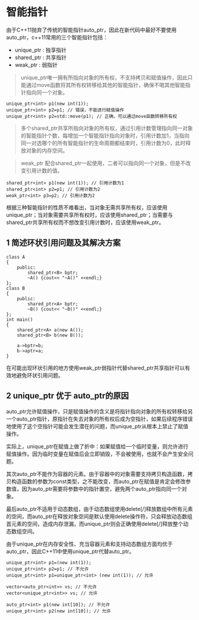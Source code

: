 # 智能指针

由于C++11抛弃了传统的智能指针auto_ptr，因此在新代码中最好不要使用auto_ptr，c++11常用的三个智能指针包括：

* unique_ptr : 独享指针
* shared_ptr : 共享指针
* weak_ptr : 弱指针

> unique_ptr唯一拥有所指向对象的所有权，不支持拷贝和赋值操作，因此只能通过move函数将其所有权转移给其他的智能指针，确保不喝其他智能指针指向同一个对象。

```
unique_ptr<int> p1(new int(1));
unique_ptr<int> p2=p1; // 错误，不能进行赋值操作
unique_ptr<int> p2=std::move(p1); // 正确，可以通过move函数转移所有权
```

> 多个shared_ptr共享所指向对象的所有权，通过引用计数管理指向同一对象的智能指针个数，每增加一个智能指针指向对象时，引用计数加1，当指向同一对选哪个的所有智能指针的生命周期都结束时，引用计数为0，此时释放对象的内存空间。

> weak_ptr 配合shared_ptr一起使用，二者可以指向同一个对象，但是不改变引用计数的值。

```
shared_ptr<int> p1(new int(1)); // 引用计数为1
shared_ptr<int> p2=p1; // 引用计数为2
weak_ptr<int> p3=p2; // 引用计数为2
```

根据三种智能指针的性质不难看出，当对象无需共享所有权，应该使用unique_ptr；当对象需要共享所有权时，应该使用shared_ptr；当需要与shared_ptr共享所有权而不想改变引用计数时，应该使用weak_ptr。

## 1 简述环状引用问题及其解决方案

```
class A
{
    public:
        shared_ptr<B> bptr;
        ~A() {cout<< "~A()" <<endl;}
};
class B
{
    public:
        shared_ptr<A> bptr;
        ~B() {cout<< "~B()" <<endl;}
};
int main()
{
    shared_ptr<A> a(new A());
    shared_ptr<B> b(new B());

    a->bptr=b;
    b->aptr=a;
}
```

在可能出现环状引用的地方使用weak_ptr弱指针代替shared_ptr共享指针可以有效地避免环状引用问题。

## 2 unique_ptr 优于 auto_ptr的原因

auto_ptr允许赋值操作，只是赋值操作的含义是将指针指向对象的所有权转移给另一个auto_ptr指针，原指针在失去对象的所有权后成为空指针，如果后续程序错误地使用了这个空指针可能会发生潜在的问题，而unique_ptr从根本上禁止了赋值操作。

实际上，unique_ptr在赋值上做了折中：如果赋值给一个临时变量，则允许进行赋值操作。因为临时变量在赋值后会立即销毁，不会被使用，也就不会产生安全问题。

其次auto_ptr不能作为容器的元素。由于容器中的对象需要支持拷贝构造函数，拷贝构造函数的参数为const类型，之不能改变，而auto_ptr在赋值是肯定会修改参数值，因为auto_ptr需要将参数中的指针置空，避免两个auto_ptr指向同一个对象。

最后auto_ptr不适用于动态数组，由于动态数组使用delete[/]释放数组中所有元素的空间，而auto_ptr在释放对象空间是默认使用delete操作符，只会释放动态数组首元素的空间，造成内存泄漏，而unique_ptr则会正确使用delete[/]释放整个动态数组空间。

由于unique_ptr在内存安全性、充当容器元素和支持动态数组方面均优于auto_ptr，因此C++11中使用unique_ptr代替auto_ptr。

```
unique_ptr<int> p1=(new int(1));
unique_ptr<int> p2=p1; // 不允许
unique_ptr<int> p1=unique_ptr<int> (new int(1)); // 允许

vector<auto_ptr<int>> vs; // 不允许
vector<unique_ptr<int>> vs; // 允许

auto_ptr<int> p1(new int[10]); // 不允许
unique_ptr<int> p2(new int[10]); // 允许
```
